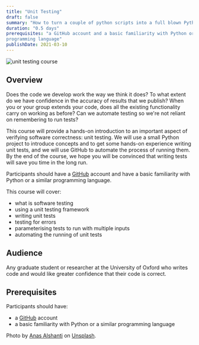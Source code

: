 ```yaml
---
title: "Unit Testing"
draft: false
summary: "How to turn a couple of python scripts into a full blown Python package"
duration: "0.5 days"
prerequisites: "a GitHub account and a basic familiarity with Python or a similar 
programming language"
publishDate: 2021-03-10
---
```


![unit testing course](/images/events/unit_testing_course_1080.jpg "unit testing 
course")

## Overview

Does the code we develop work the way we think it does?
To what extent do we have confidence in the accuracy of results that we publish?
When you or your group extends your code, does all the existing functionality carry on working as before?
Can we automate testing so we're not reliant on remembering to run tests?

This course will provide a hands-on introduction to an important aspect of verifying software correctness: unit testing.
We will use a small Python project to introduce concepts and to get some hands-on experience writing unit tests, and we will use GitHub to automate the process of running them.
By the end of the course, we hope you will be convinced that writing tests will save you time in the long run.

Participants should have a [GitHub](http://github.com/) account and have a basic familiarity with Python or a similar programming language. 

This course will cover:
- what is software testing
- using a unit testing framework
- writing unit tests
- testing for errors
- parameterising tests to run with multiple inputs
- automating the running of unit tests 

## Audience

Any graduate student or researcher at the University of Oxford who writes code and would like greater confidence that their code is correct.

## Prerequisites

Participants should have:
- a [GitHub](http://github.com/) account
- a basic familiarity with Python or a similar programming language


Photo by [Anas Alshanti](https://unsplash.com/@otenteko) on 
[Unsplash](https://unsplash.com/).
